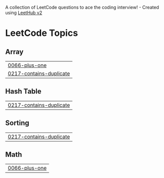 A collection of LeetCode questions to ace the coding interview! - Created using [LeetHub v2](https://github.com/arunbhardwaj/LeetHub-2.0)
<!---LeetCode Topics Start-->
# LeetCode Topics
## Array
|  |
| ------- |
| [0066-plus-one](https://github.com/Ankii04/Practice-Problems/tree/master/0066-plus-one) |
| [0217-contains-duplicate](https://github.com/Ankii04/Practice-Problems/tree/master/0217-contains-duplicate) |
## Hash Table
|  |
| ------- |
| [0217-contains-duplicate](https://github.com/Ankii04/Practice-Problems/tree/master/0217-contains-duplicate) |
## Sorting
|  |
| ------- |
| [0217-contains-duplicate](https://github.com/Ankii04/Practice-Problems/tree/master/0217-contains-duplicate) |
## Math
|  |
| ------- |
| [0066-plus-one](https://github.com/Ankii04/Practice-Problems/tree/master/0066-plus-one) |
<!---LeetCode Topics End-->
